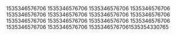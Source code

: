 1535346576706
1535346576706
1535346576706
1535346576706
1535346576706
1535346576706
1535346576706
1535346576706
1535346576706
1535346576706
1535346576706
1535346576706
1535346576706
1535346576706
15353465767061535354330765